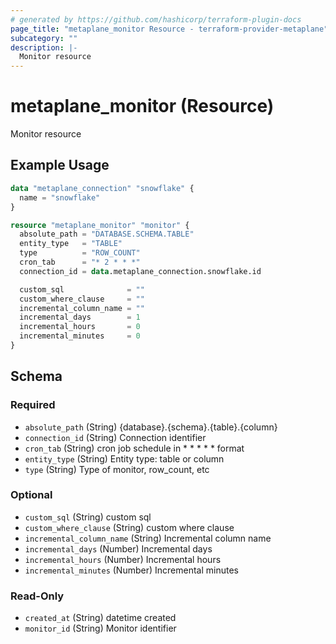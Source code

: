 ```yaml
---
# generated by https://github.com/hashicorp/terraform-plugin-docs
page_title: "metaplane_monitor Resource - terraform-provider-metaplane"
subcategory: ""
description: |-
  Monitor resource
---
```


# metaplane_monitor (Resource)

Monitor resource

## Example Usage

```terraform
data "metaplane_connection" "snowflake" {
  name = "snowflake"
}

resource "metaplane_monitor" "monitor" {
  absolute_path = "DATABASE.SCHEMA.TABLE"
  entity_type   = "TABLE"
  type          = "ROW_COUNT"
  cron_tab      = "* 2 * * *"
  connection_id = data.metaplane_connection.snowflake.id

  custom_sql              = ""
  custom_where_clause     = ""
  incremental_column_name = ""
  incremental_days        = 1
  incremental_hours       = 0
  incremental_minutes     = 0
}
```

<!-- schema generated by tfplugindocs -->
## Schema

### Required

- `absolute_path` (String) {database}.{schema}.{table}.{column}
- `connection_id` (String) Connection identifier
- `cron_tab` (String) cron job schedule in * * * * * format
- `entity_type` (String) Entity type: table or column
- `type` (String) Type of monitor, row_count, etc

### Optional

- `custom_sql` (String) custom sql
- `custom_where_clause` (String) custom where clause
- `incremental_column_name` (String) Incremental column name
- `incremental_days` (Number) Incremental days
- `incremental_hours` (Number) Incremental hours
- `incremental_minutes` (Number) Incremental minutes

### Read-Only

- `created_at` (String) datetime created
- `monitor_id` (String) Monitor identifier


